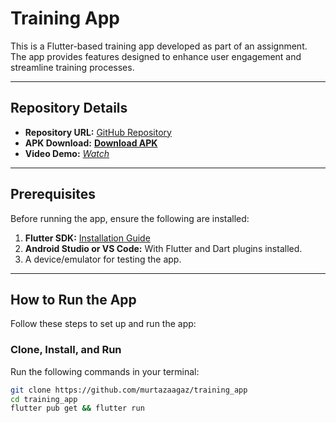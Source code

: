 # Training App

This is a Flutter-based training app developed as part of an assignment. The app provides features designed to enhance user engagement and streamline training processes.

---


## Repository Details
- **Repository URL:** [GitHub Repository](https://github.com/murtazaagaz/training_app)
- **APK Download:** [**Download APK**](https://github.com/murtazaagaz/training_app/blob/main/app-release.apk)
- **Video Demo:** [*Watch*](https://drive.google.com/file/d/1Ypq51c849bLHrY9VVJpZNtcT-qG6-n4z/view?usp=sharing)

---

## Prerequisites
Before running the app, ensure the following are installed:
1. **Flutter SDK:** [Installation Guide](https://flutter.dev/docs/get-started/install)
2. **Android Studio or VS Code:** With Flutter and Dart plugins installed.
3. A device/emulator for testing the app.

---

## How to Run the App
Follow these steps to set up and run the app:

### Clone, Install, and Run
Run the following commands in your terminal:
```bash
git clone https://github.com/murtazaagaz/training_app
cd training_app
flutter pub get && flutter run
